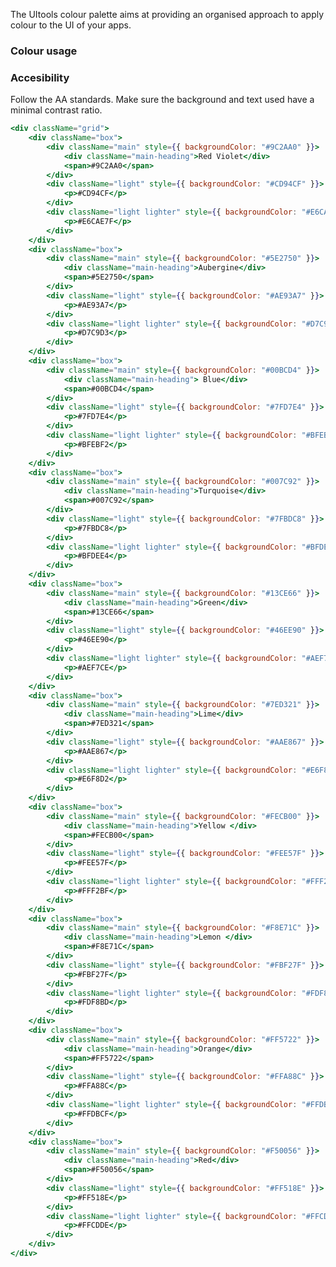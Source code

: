 The UItools colour palette aims at providing an organised approach to apply colour to the UI of your apps.

### Colour usage

### Accesibility

Follow the AA standards. Make sure the background and text used have a minimal contrast ratio.

<style>
.grid {
  display: grid;
  grid-template-columns: repeat(auto-fill, minmax(220px, 1fr));
  grid-gap: 40px;
  margin-bottom: 40px;
}
.box {
  color: white;
  height: 220px;
  position: relative;
  margin: 20px;
}
.box > div {
    border-radius: 25px;
}
.box.invert {
  color: #3A3A3A;
}
.main {
  border-radius: 5px;
  height: 120px;
  width: 100%;
  position: absolute;
  padding: 22px;
  z-index: 2;
}

.main-heading {
  font-size: 20px;
  font-family: 'Open Sans';
  margin-bottom: 25px;
}
.light {
  border-radius: 5px;
  height: 60px;
  position: absolute;
  z-index: 1;
  top: 110px;
  width: 100%;
  padding: 22px;
}
.light p {
    transform: translateY(28px);
}
.lighter {
  top: 160px;
  z-index: 0;
}

</style>

```jsx noeditor
<div className="grid">
    <div className="box">
        <div className="main" style={{ backgroundColor: "#9C2AA0" }}>
            <div className="main-heading">Red Violet</div>
            <span>#9C2AA0</span>
        </div>
        <div className="light" style={{ backgroundColor: "#CD94CF" }}>
            <p>#CD94CF</p>
        </div>
        <div className="light lighter" style={{ backgroundColor: "#E6CAE7" }}>
            <p>#E6CAE7F</p>
        </div>
    </div>
    <div className="box">
        <div className="main" style={{ backgroundColor: "#5E2750" }}>
            <div className="main-heading">Aubergine</div>
            <span>#5E2750</span>
        </div>
        <div className="light" style={{ backgroundColor: "#AE93A7" }}>
            <p>#AE93A7</p>
        </div>
        <div className="light lighter" style={{ backgroundColor: "#D7C9D3" }}>
            <p>#D7C9D3</p>
        </div>
    </div>
    <div className="box">
        <div className="main" style={{ backgroundColor: "#00BCD4" }}>
            <div className="main-heading"> Blue</div>
            <span>#00BCD4</span>
        </div>
        <div className="light" style={{ backgroundColor: "#7FD7E4" }}>
            <p>#7FD7E4</p>
        </div>
        <div className="light lighter" style={{ backgroundColor: "#BFEBF2" }}>
            <p>#BFEBF2</p>
        </div>
    </div>
    <div className="box">
        <div className="main" style={{ backgroundColor: "#007C92" }}>
            <div className="main-heading">Turquoise</div>
            <span>#007C92</span>
        </div>
        <div className="light" style={{ backgroundColor: "#7FBDC8" }}>
            <p>#7FBDC8</p>
        </div>
        <div className="light lighter" style={{ backgroundColor: "#BFDEE4" }}>
            <p>#BFDEE4</p>
        </div>
    </div>
    <div className="box">
        <div className="main" style={{ backgroundColor: "#13CE66" }}>
            <div className="main-heading">Green</div>
            <span>#13CE66</span>
        </div>
        <div className="light" style={{ backgroundColor: "#46EE90" }}>
            <p>#46EE90</p>
        </div>
        <div className="light lighter" style={{ backgroundColor: "#AEF7CE" }}>
            <p>#AEF7CE</p>
        </div>
    </div>
    <div className="box">
        <div className="main" style={{ backgroundColor: "#7ED321" }}>
            <div className="main-heading">Lime</div>
            <span>#7ED321</span>
        </div>
        <div className="light" style={{ backgroundColor: "#AAE867" }}>
            <p>#AAE867</p>
        </div>
        <div className="light lighter" style={{ backgroundColor: "#E6F8D2" }}>
            <p>#E6F8D2</p>
        </div>
    </div>
    <div className="box">
        <div className="main" style={{ backgroundColor: "#FECB00" }}>
            <div className="main-heading">Yellow </div>
            <span>#FECB00</span>
        </div>
        <div className="light" style={{ backgroundColor: "#FEE57F" }}>
            <p>#FEE57F</p>
        </div>
        <div className="light lighter" style={{ backgroundColor: "#FFF2BF" }}>
            <p>#FFF2BF</p>
        </div>
    </div>
    <div className="box">
        <div className="main" style={{ backgroundColor: "#F8E71C" }}>
            <div className="main-heading">Lemon </div>
            <span>#F8E71C</span>
        </div>
        <div className="light" style={{ backgroundColor: "#FBF27F" }}>
            <p>#FBF27F</p>
        </div>
        <div className="light lighter" style={{ backgroundColor: "#FDF8BD" }}>
            <p>#FDF8BD</p>
        </div>
    </div>
    <div className="box">
        <div className="main" style={{ backgroundColor: "#FF5722" }}>
            <div className="main-heading">Orange</div>
            <span>#FF5722</span>
        </div>
        <div className="light" style={{ backgroundColor: "#FFA88C" }}>
            <p>#FFA88C</p>
        </div>
        <div className="light lighter" style={{ backgroundColor: "#FFDBCF" }}>
            <p>#FFDBCF</p>
        </div>
    </div>
    <div className="box">
        <div className="main" style={{ backgroundColor: "#F50056" }}>
            <div className="main-heading">Red</div>
            <span>#F50056</span>
        </div>
        <div className="light" style={{ backgroundColor: "#FF518E" }}>
            <p>#FF518E</p>
        </div>
        <div className="light lighter" style={{ backgroundColor: "#FFCDDE" }}>
            <p>#FFCDDE</p>
        </div>
    </div>
</div>
```

